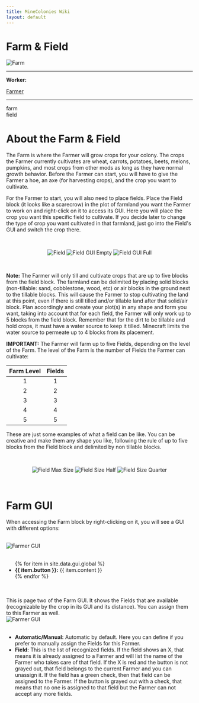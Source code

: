 ```yaml
---
title: MineColonies Wiki
layout: default
---
```

# Farm & Field

<div class="infobox box text-center">
    <img src="../../assets/images/buildings/farm.png" alt="Farm" />
    <hr />
    <div class="row section-text text-left">
        <div class="col">
        <p><strong>Worker:</strong></p>
        </div>
        <div class="col">
        <p><a href="../workers/farmer">Farmer</a></p>
        </div>
    </div>
    <hr />
    <recipe>farm</recipe>
    <br>
    <recipe>field</recipe>
</div>

# About the Farm & Field

The Farm is where the Farmer will grow crops for your colony. The crops the Farmer currently cultivates are wheat, carrots, potatoes, beets, melons, pumpkins, and most crops from other mods as long as they have normal growth behavior. Before the Farmer can start, you will have to give the Farmer a hoe, an axe (for harvesting crops), and the crop you want to cultivate. 

For the Farmer to start, you will also need to place fields. Place the Field block (it looks like a scarecrow) in the plot of farmland you want the Farmer to work on and right-click on it to access its GUI. Here you will place the crop you want this specific field to cultivate. If you decide later to change the type of crop you want cultivated in that farmland, just go into the Field's GUI and switch the crop there. 

<br>
<p style="text-align:center;"><img src="../../assets/images/gui/field.png" alt="Field">    <img src="../../assets/images/gui/fieldgui1.png" alt="Field GUI Empty">    <img src="../../assets/images/gui/fieldgui2.png" alt="Field GUI Full"></p>
<br>

**Note:** The Farmer will only till and cultivate crops that are up to five blocks from the field block. The farmland can be delimited by placing solid blocks (non-tillable: sand, cobblestone, wood, etc) or air blocks in the ground next to the tillable blocks. This will cause the Farmer to stop cultivating the land at this point, even if there is still tilled and/or tillable land after that solid/air block. Plan accordingly and create your plot(s) in any shape and form you want, taking into account that for each field, the Farmer will only work up to 5 blocks from the field block. Remember that for the dirt to be tillable and hold crops, it must have a water source to keep it tilled. Minecraft limits the water source to permeate up to 4 blocks from its placement.

**IMPORTANT:** The Farmer will farm up to five Fields, depending on the level of the Farm. The level of the Farm is the number of Fields the Farmer can cultivate:

| Farm Level | Fields |
| :-----: |  :-----: | 
| 1 | 1 |
| 2 | 2 |
| 3 | 3 |
| 4 | 4 |
| 5 | 5 |

These are just some examples of what a field can be like. You can be creative and make them any shape you like, following the rule of up to five blocks from the Field block and delimited by non tillable blocks.

<br>
<p style="text-align:center;"><img src="../../assets/images/gui/plot_max.png" alt="Field Max Size">    <img src="../../assets/images/gui/plot_half.png" alt="Field Size Half">    <img src="../../assets/images/gui/plot_quater.png" alt="Field Size Quarter"></p>
<br>

# Farm GUI

When accessing the Farm block by right-clicking on it, you will see a GUI with different options:

<br>
<div class="row">
  <div class="col-sm-12 col-md">
    <img src="../../assets/images/gui/farmgui1.png" class="img-fluid mx-auto" alt="Farmer GUI">
  </div>
  <div class="col-sm-12 col-md">
    <br>
    <ul>
      {% for item in site.data.gui.global %}
        <li><strong>{{ item.button }}:</strong> {{ item.content }}</li>
      {% endfor %}
    </ul>
  </div>
</div>
<br><br>
This is page two of the Farm GUI. It shows the Fields that are available (recognizable by the crop in its GUI and its distance). You can assign them to this Farmer as well.

<br>
<div class="row">
  <div class="col-sm-12 col-md">
    <img src="../../assets/images/gui/farmgui2.png" class="img-fluid mx-auto" alt="Farmer GUI">
  </div>
  <div class="col-sm-12 col-md">
    <br>
    <ul>
      <li><b>Automatic/Manual:</b> Automatic by default. Here you can define if you prefer to manually assign the Fields for this Farmer.</li>
      <li><b>Field:</b> This is the list of recognized fields. If the field shows an X, that means it is already assigned to a Farmer and will list the name of the Farmer who takes care of that field. If the X is red and the button is not grayed out, that field belongs to the current Farmer and you can unassign it. If the field has a green check, then that field can be assigned to the Farmer. If the button is grayed out with a check, that means that no one is assigned to that field but the Farmer can not accept any more fields.</li>
    </ul>
  </div>
</div>  
  <br>
  
